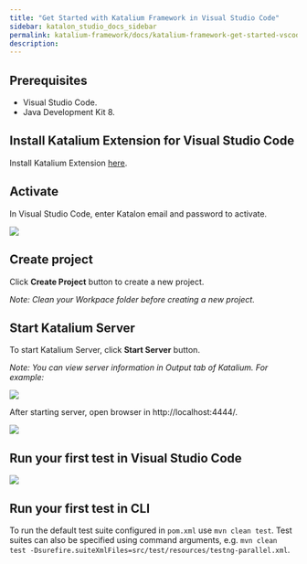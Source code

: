 ```yaml
---
title: "Get Started with Katalium Framework in Visual Studio Code" 
sidebar: katalon_studio_docs_sidebar
permalink: katalium-framework/docs/katalium-framework-get-started-vscode.html 
description:
---
```


## Prerequisites

* Visual Studio Code.
* Java Development Kit 8.

## Install Katalium Extension for Visual Studio Code

Install Katalium Extension [here](https://marketplace.visualstudio.com/items?itemName=katalon-llc.katalium).

## Activate

In Visual Studio Code, enter Katalon email and password to activate.

![](https://github.com/katalon-studio/docs-images/raw/master/katalium-framework/docs/katalium-framework-get-started-vscode/activate.gif)

## Create project

Click **Create Project** button to create a new project.

_Note: Clean your Workpace folder before creating a new project._

## Start Katalium Server

To start Katalium Server, click **Start Server** button.

_Note: You can view server information in Output tab of Katalium. For example:_

![](https://github.com/katalon-studio/docs-images/raw/master/katalium-framework/docs/katalium-framework-get-started-vscode/before-start-server-vscode.png)

After starting server, open browser in http://localhost:4444/.

![](https://github.com/katalon-studio/docs-images/raw/master/katalium-framework/docs/katalium-framework-get-started-vscode/start-server-vscode.png)

## Run your first test in Visual Studio Code

![](https://github.com/katalon-studio/docs-images/raw/master/katalium-framework/docs/katalium-framework-get-started-vscode/run-test-vscode.png)

## Run your first test in CLI

To run the default test suite configured in `pom.xml` use `mvn clean test`. Test suites can also be specified using command arguments, e.g. `mvn clean test -Dsurefire.suiteXmlFiles=src/test/resources/testng-parallel.xml`.